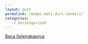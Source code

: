 ```yaml
---
layout: post
permalink: /mimpi-mati-diri-sendiri/
categories:
    - Uncategorized
---
```


[Baca Selengkapnya](/02)